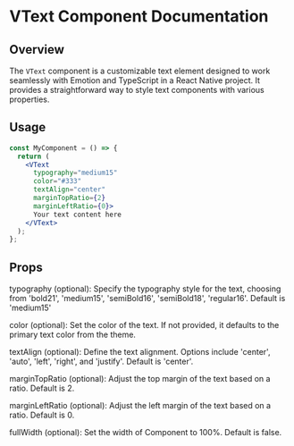 # VText Component Documentation

## Overview

The `VText` component is a customizable text element designed to work seamlessly with Emotion and TypeScript in a React Native project. It provides a straightforward way to style text components with various properties.

## Usage

```jsx
const MyComponent = () => {
  return (
    <VText
      typography="medium15"
      color="#333"
      textAlign="center"
      marginTopRatio={2}
      marginLeftRatio={0}>
      Your text content here
    </VText>
  );
};
```

## Props

typography (optional): Specify the typography style for the text, choosing from 'bold21', 'medium15', 'semiBold16', 'semiBold18', 'regular16'.
Default is 'medium15'

color (optional): Set the color of the text. If not provided, it defaults to the primary text color from the theme.

textAlign (optional): Define the text alignment. Options include 'center', 'auto', 'left', 'right', and 'justify'. Default is 'center'.

marginTopRatio (optional): Adjust the top margin of the text based on a ratio. Default is 2.

marginLeftRatio (optional): Adjust the left margin of the text based on a ratio. Default is 0.

fullWidth (optional): Set the width of Component to 100%. Default is false.
